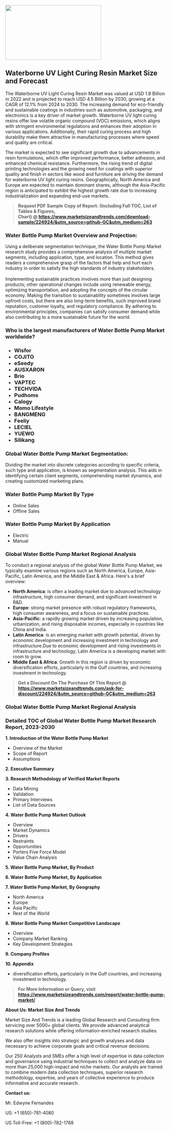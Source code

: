 <p><img class="alignnone size-medium wp-image-20088" src="https://ffe5etoiles.com/wp-content/uploads/2024/12/MST1-300x171.png" alt="" width="300" height="171" /></p><h2>Waterborne UV Light Curing Resin Market Size and Forecast</h2><p>The Waterborne UV Light Curing Resin Market was valued at USD 1.8 Billion in 2022 and is projected to reach USD 4.5 Billion by 2030, growing at a CAGR of 12.1% from 2024 to 2030. The increasing demand for eco-friendly and sustainable coatings in industries such as automotive, packaging, and electronics is a key driver of market growth. Waterborne UV light curing resins offer low volatile organic compound (VOC) emissions, which aligns with stringent environmental regulations and enhances their adoption in various applications. Additionally, their rapid curing process and high durability make them attractive in manufacturing processes where speed and quality are critical.</p><p>The market is expected to see significant growth due to advancements in resin formulations, which offer improved performance, better adhesion, and enhanced chemical resistance. Furthermore, the rising trend of digital printing technologies and the growing need for coatings with superior quality and finish in sectors like wood and furniture are driving the demand for waterborne UV light curing resins. Geographically, North America and Europe are expected to maintain dominant shares, although the Asia-Pacific region is anticipated to exhibit the highest growth rate due to increasing industrialization and expanding end-use markets.</p></p><blockquote id="" class=""><strong>Request PDF Sample Copy of Report: (Including Full TOC, List of Tables &amp; Figures, Chart)&nbsp;@&nbsp;<strong><a href="https://www.marketsizeandtrends.com/download-sample/224924/&utm_source=github-GC&utm_medium=263" target="_blank">https://www.marketsizeandtrends.com/download-sample/224924/&utm_source=github-GC&utm_medium=263</a></strong></strong></blockquote><h3 id="" class="">Water Bottle Pump Market&nbsp;Overview and Projection:</h3><p id="" class="">Using a deliberate segmentation technique, the Water Bottle Pump Market research study provides a comprehensive analysis of multiple market segments, including application, type, and location. This method gives readers a comprehensive grasp of the factors that help and hurt each industry in order to satisfy the high standards of industry stakeholders. <br /> <br />Implementing sustainable practices involves more than just designing products; other operational changes include using renewable energy, optimizing transportation, and adopting the concepts of the circular economy. Making the transition to sustainability sometimes involves large upfront costs, but there are also long-term benefits, such improved brand reputation, customer loyalty, and regulatory compliance. By adhering to environmental principles, companies can satisfy consumer demand while also contributing to a more sustainable future for the world.</p><h3 id="" class="">Who is the largest manufacturers of&nbsp;Water Bottle Pump Market worldwide?</h3><h3 class=""><p><ul><li>Wisfor </li><li> COJITO </li><li> eSeedy </li><li> AUSXARON </li><li> Brio </li><li> VAPTEC </li><li> TECHVIDA </li><li> Pudhoms </li><li> Calogy </li><li> Momo Lifestyle </li><li> BANGMENG </li><li> Feeliy </li><li> LECIEL </li><li> YUEWO </li><li> Silikang</li></ul></p></h3><h3 id="" class="">Global&nbsp;Water Bottle Pump Market Segmentation:</h3><p id="" class="">Dividing the market into discrete categories according to specific criteria, such type and application, is known as segmentation analysis. This aids in identifying certain client segments, comprehending market dynamics, and creating customized marketing plans.</p><h3 id="" class="">Water Bottle Pump Market&nbsp;By Type</h3><p><p><ul><li>Online Sales</li><li> Offline Sales</p></li></ul></p></p><h3 id="" class="">Water Bottle Pump Market&nbsp;By Application</h3><p class=""><p><ul><li>Electric</li><li> Manual</li></ul></p></p><h3 id="" class="">Global Water Bottle Pump Market Regional Analysis</h3><p id="" class="">To conduct a regional analysis of the global Water Bottle Pump Market, we typically examine various regions such as North America, Europe, Asia-Pacific, Latin America, and the Middle East &amp; Africa. Here's a brief overview:</p><ul><li><strong>North America</strong>: is often a leading market due to advanced technology infrastructure, high consumer demand, and significant investment in R&amp;D.</li><li><strong>Europe</strong>: strong market presence with robust regulatory frameworks, high consumer awareness, and a focus on sustainable practices.</li><li><strong>Asia-Pacific</strong>: a rapidly growing market driven by increasing population, urbanization, and rising disposable incomes, especially in countries like China and India.</li><li><strong>Latin America</strong>: is an emerging market with growth potential, driven by economic development and increasing investment in technology and infrastructure.Due to economic development and rising investments in infrastructure and technology, Latin America is a developing market with room to grow.</li><li><strong>Middle East &amp; Africa</strong>: Growth in this region is driven by economic diversification efforts, particularly in the Gulf countries, and increasing investment in technology.</li></ul><blockquote id="" class=""><strong>Get a Discount On The Purchase Of This Report @ <strong><a href="https://www.marketsizeandtrends.com/ask-for-discount/224924/&utm_source=github-GC&utm_medium=263" target="_blank">https://www.marketsizeandtrends.com/ask-for-discount/224924/&utm_source=github-GC&utm_medium=263</a></strong></strong></blockquote><h3 id="" class="">Global Water Bottle Pump Market Regional Analysis</h3><h3 id="" class="">Detailed TOC of Global Water Bottle Pump Market Research Report, 2023-2030</h3><p id="" class=""><strong>1. Introduction of the Water Bottle Pump Market</strong></p><ul><li>Overview of the Market</li><li>Scope of Report</li><li>Assumptions</li></ul><p id="" class=""><strong>2. Executive Summary</strong></p><p id="" class=""><strong>3. Research Methodology of Verified Market Reports</strong></p><ul><li>Data Mining</li><li>Validation</li><li>Primary Interviews</li><li>List of Data Sources</li></ul><p id="" class=""><strong>4. Water Bottle Pump Market Outlook</strong></p><ul><li>Overview</li><li>Market Dynamics</li><li>Drivers</li><li>Restraints</li><li>Opportunities</li><li>Porters Five Force Model</li><li>Value Chain Analysis</li></ul><p id="" class=""><strong>5. Water Bottle Pump Market, By Product</strong></p><p id="" class=""><strong>6. Water Bottle Pump Market, By Application</strong></p><p id="" class=""><strong>7. Water Bottle Pump Market, By Geography</strong></p><ul><li>North America</li><li>Europe</li><li>Asia Pacific</li><li>Rest of the World</li></ul><p id="" class=""><strong>8. Water Bottle Pump Market Competitive Landscape</strong></p><ul><li>Overview</li><li>Company Market Ranking</li><li>Key Development Strategies</li></ul><p id="" class=""><strong>9. Company Profiles</strong></p><p id="" class=""><strong>10. Appendix</strong></p><ul><li>diversification efforts, particularly in the Gulf countries, and increasing investment in technology.</li></ul><blockquote id="" class=""><strong>For More Information or Query, visit <strong><strong><a href="https://www.marketsizeandtrends.com/report/water-bottle-pump-market/" target="_blank">https://www.marketsizeandtrends.com/report/water-bottle-pump-market/</a></strong></strong></strong></blockquote><p id="" class=""><strong>About Us: Market Size And Trends</strong></p><p id="" class="">Market Size And Trends is a leading Global Research and Consulting firm servicing over 5000+ global clients. We provide advanced analytical research solutions while offering information-enriched research studies.</p><p id="" class="">We also offer insights into strategic and growth analyses and data necessary to achieve corporate goals and critical revenue decisions.</p><p id="" class="">Our 250 Analysts and SMEs offer a high level of expertise in data collection and governance using industrial techniques to collect and analyze data on more than 25,000 high-impact and niche markets. Our analysts are trained to combine modern data collection techniques, superior research methodology, expertise, and years of collective experience to produce informative and accurate research.</p><p id="" class=""><strong>Contact us:</strong></p><p id="" class="">Mr. Edwyne Fernandes</p><p id="" class="">US: +1 (650)-781-4080</p><p id="" class="">US Toll-Free: +1 (800)-782-1768</p>
